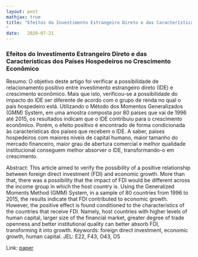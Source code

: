 ```yaml
---
layout: post
mathjax: true
title: "Efeitos do Investimento Estrangeiro Direto e das Características dos Países Hospedeiros no Crescimento Econômico
" 
date:   2020-07-21
---
```

### Efeitos do Investimento Estrangeiro Direto e das Características dos Países Hospedeiros no Crescimento Econômico


Resumo: O objetivo deste artigo foi verificar a possibilidade de relacionamento 
positivo entre investimento estrangeiro direto (IDE) e crescimento econômico. 
Mais que isto, verificou-se a possibilidade do impacto do IDE ser diferente de 
acordo com o grupo de renda no qual o país hospedeiro está. Utilizando o Método 
dos Momentos Generalizados (GMM) System, em uma amostra composta por 80 países 
que vai de 1996 até 2015, os resultados indicam que o IDE contribuiu para o 
crescimento econômico. Porém, o efeito positivo é encontrado de forma 
condicionada às características dos países que recebem o IDE. A saber, países 
hospedeiros com maiores níveis de capital humano, maior tamanho do mercado 
financeiro, maior grau de abertura comercial e melhor qualidade institucional 
conseguem melhor absorver o IDE, transformando-o em crescimento. 
 
Abstract: This article aimed to verify the possibility of a positive relationship 
between foreign direct investment (FDI) and economic growth. More than that, 
there was a possibility that the impact of FDI would be different across the 
income group in which the host country is. Using the Generalized Moments Method 
(GMM) System, in a sample of 80 countries from 1996 to 2015, the results indicate 
that FDI contributed to economic growth. However, the positive effect is found 
conditioned to the characteristics of the countries that receive FDI. Namely, host 
countries with higher levels of human capital, larger size of the financial market, greater degree of trade openness and better institutional quality can better absorb FDI, transforming it into growth.
Keywords: foreign direct investment, economic growth, human capital. 
JEL: E22, F43, O43, O5


Link:  [paper](https://mj-ribeiro.github.io/ide_wd.pdf)

